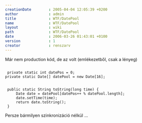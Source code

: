 ```yaml
---
creationDate        : 2005-04-04 12:05:39 +0200 
author              : admin 
title               : WTF/DatePool 
name                : WTF/DatePool 
layout              : wiki 
path                : WTF/DatePool 
date                : 2006-03-26 01:43:01 +0100 
version             : 1 
creator             : renszarv 
---
```

Már nem production kód, de az volt (emlékezetből, csak a lényeg)

```

 private static int datePos = 0;
private static Date[] datePool = new Date[16];


 public static String toString(long time) {
     Date date = datePool[datePos++ % datePool.length];
     date.setTime(time);
     return date.toString();
 }
```

 Persze bármilyen szinkronizáció nélkül ... 
